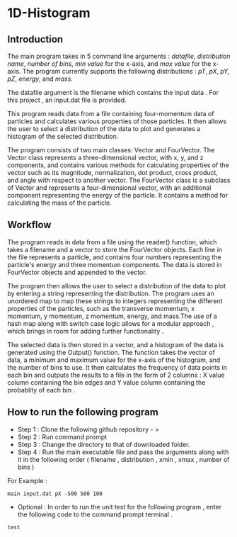 # 1D-Histogram

## Introduction

The main program takes in 5 command line arguments : *datafile*, *distribution name*, *number of bins*, *min value* for the x-axis, and *max value* for the x-axis.
The program currently supports the following distributions : *pT*, *pX*, *pY*, *pZ*, *energy*, and *mass*.

The datafile argument is the filename which contains the input data . For this project , an input.dat file is provided.

This program reads data from a file containing four-momentum data of particles and calculates various properties of those particles. It then allows the user to select a distribution of the data to plot and generates a histogram of the selected distribution.

The program consists of two main classes: Vector and FourVector. 
The Vector class represents a three-dimensional vector, with x, y, and z components, and contains various methods for calculating properties of the vector such as its magnitude, normalization, dot product, cross product, and angle with respect to another vector. 
The FourVector class is a subclass of Vector and represents a four-dimensional vector, with an additional component representing the energy of the particle. It contains a method for calculating the mass of the particle.

## Workflow

The program reads in data from a file using the reader() function, which takes a filename and a vector to store the FourVector objects. Each line in the file represents a particle, and contains four numbers representing the particle's energy and three momentum components. The data is stored in FourVector objects and appended to the vector.

The program then allows the user to select a distribution of the data to plot by entering a string representing the distribution. The program uses an unordered map to map these strings to integers representing the different properties of the particles, such as the transverse momentum, x momentum, y momentum, z momentum, energy, and mass.The use of a hash map along with switch case logic allows for a modular approach , which brings in room for adding further functionality .

The selected data is then stored in a vector, and a histogram of the data is generated using the Output() function. The function takes the vector of data, a minimum and maximum value for the x-axis of the histogram, and the number of bins to use. It then calculates the frequency of data points in each bin and outputs the results to a file in the form of 2 columns : X value column containing the bin edges and Y value column containing the probablity of each bin .

## How to run the following program

+ Step 1 : Clone the following github repository - > 
+ Step 2 : Run command prompt
+ Step 3 : Change the directory to that of downloaded folder.
+ Step 4 : Run the main executable file and pass the arguments along with it in the following order ( filename , distribution , xmin , xmax , number of bins )

For Example :

```main input.dat pX -500 500 100```

+ Optional : In order to run the unit test for the following program , enter the following code to the command prompt terminal .

```test```
